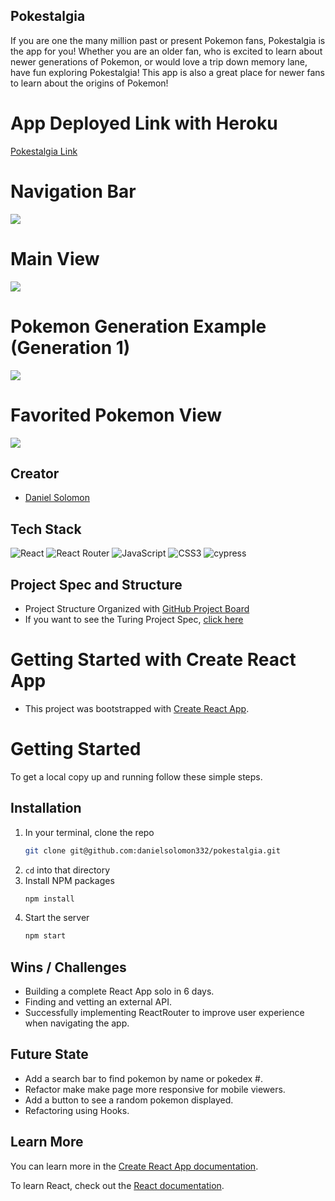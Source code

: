 ## Pokestalgia

If you are one the many million past or present Pokemon fans, Pokestalgia is the app for you! Whether you are an older fan, who is excited to learn about newer generations of Pokemon, or would love a trip down memory lane, have fun exploring Pokestalgia! This app is also a great place for newer fans to learn about the origins of Pokemon!

# App Deployed Link with Heroku

[Pokestalgia Link](https://pokestalgia.herokuapp.com/)

# Navigation Bar

![](https://user-images.githubusercontent.com/90291724/165008281-9970df18-862b-46c0-bbdf-b5f5cc82dbe5.png)


# Main View

![](https://user-images.githubusercontent.com/90291724/165008194-4792d5c8-ea95-4e76-8432-5791c3dccb25.png)


# Pokemon Generation Example (Generation 1)

![](https://user-images.githubusercontent.com/90291724/165008311-1a1a7a45-88d1-49ab-932b-b9182796f99b.png)

# Favorited Pokemon View

![](https://user-images.githubusercontent.com/90291724/165008349-55369182-ccf0-4bf7-80e0-cced66d31ba2.png)

## Creator
- [Daniel Solomon](https://github.com/danielsolomon332)

## Tech Stack

![React](https://img.shields.io/badge/react-%2320232a.svg?style=for-the-badge&logo=react&logoColor=%purple)
![React Router](https://img.shields.io/badge/React_Router-CA4245?style=for-the-badge&logo=react-router&logoColor=white)
![JavaScript](https://img.shields.io/badge/javascript-%23323330.svg?style=for-the-badge&logo=javascript&logoColor=%23F7DF1E)
![CSS3](https://img.shields.io/badge/css3-%231572B6.svg?style=for-the-badge&logo=css3&logoColor=white)
![cypress](https://img.shields.io/badge/-cypress-%23E5E5E5?style=for-the-badge&logo=cypress&logoColor=058a5e)

## Project Spec and Structure

- Project Structure Organized with [GitHub Project Board](https://github.com/danielsolomon332/pokestalgia/projects/1)
- If you want to see the Turing Project Spec, [click here](https://frontend.turing.edu/projects/module-3/showcase.html)

# Getting Started with Create React App

- This project was bootstrapped with [Create React App](https://github.com/facebook/create-react-app).

# Getting Started
To get a local copy up and running follow these simple steps.

## Installation

1. In your terminal, clone the repo
   ```sh
   git clone git@github.com:danielsolomon332/pokestalgia.git
   ```
2. `cd` into that directory
3. Install NPM packages
   ```sh
   npm install
   ```
4. Start the server
   ```sh
   npm start
   ```

## Wins / Challenges
- Building a complete React App solo in 6 days.
- Finding and vetting an external API.
- Successfully implementing ReactRouter to improve user experience when navigating the app.

## Future State
- Add a search bar to find pokemon by name or pokedex #.
- Refactor make make page more responsive for mobile viewers.
- Add a button to see a random pokemon displayed.
- Refactoring using Hooks.

## Learn More

You can learn more in the [Create React App documentation](https://facebook.github.io/create-react-app/docs/getting-started).

To learn React, check out the [React documentation](https://reactjs.org/).
